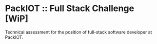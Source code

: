 # PackIOT :: Full Stack Challenge [WiP]

Technical assessment for the position of full-stack software developer at PackIOT.
